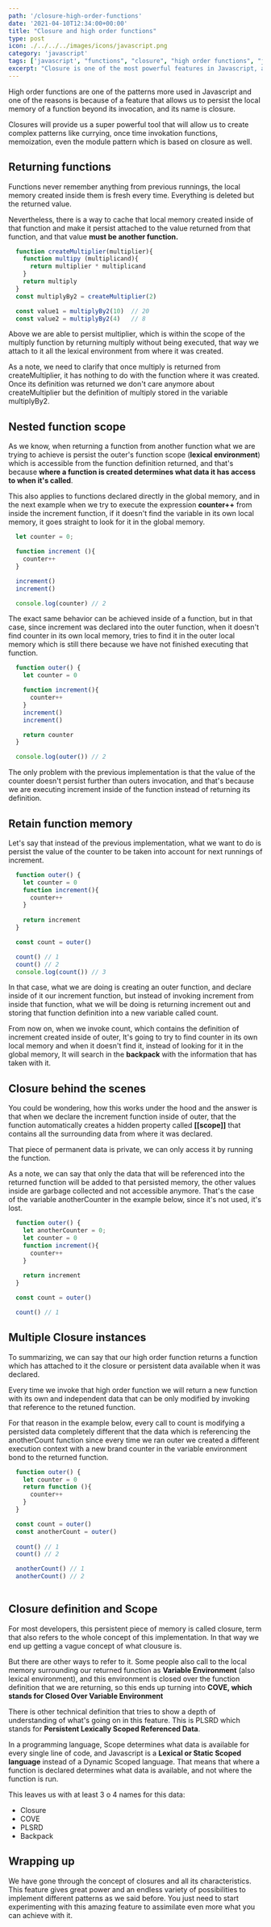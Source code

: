```yaml
---
path: '/closure-high-order-functions'
date: '2021-04-10T12:34:00+00:00'
title: "Closure and high order functions"
type: post
icon: ./../../../images/icons/javascript.png
category: 'javascript'
tags: ['javascript', "functions", "closure", "high order functions", "javascript closure"]
excerpt: "Closure is one of the most powerful features in Javascript, and used in the right way can bring endless possibilities into your implementations."
---
```


High order functions are one of the patterns more used in Javascript and one of the reasons is because of a feature that allows us to persist the local memory of a function beyond its invocation, and its name is closure.

Closures will provide us a super powerful tool that will allow us to create complex patterns like currying, once time invokation functions, memoization, even the module pattern which is based on closure as well.

## Returning functions

Functions never remember anything from previous runnings, the local memory created inside them is fresh every time. Everything is deleted but the returned value. 

Nevertheless, there is a way to cache that local memory created inside of that function and make it persist attached to the value returned from that function, and that value __must be another function.__

```javascript 
  function createMultiplier(multiplier){
    function multipy (multiplicand){
      return multiplier * multiplicand
    }
    return multiply
  }
  const multiplyBy2 = createMultiplier(2)

  const value1 = multiplyBy2(10)  // 20
  const value2 = multiplyBy2(4)   // 8
```

Above we are able to persist multiplier, which is within the scope of the multiply function by returning multiply without being executed, that way we attach to it all the lexical environment from where it was created.

As a note, we need to clarify that once multiply is returned from createMultiplier, it has nothing to do with the function where it was created. Once its definition was returned we don't care anymore about createMultiplier but the definition of multiply stored in the variable multiplyBy2.

## Nested function scope

As we know, when returning a function from another function what we are trying to achieve is persist the outer's function scope (__lexical environment__) which is accessible from the function definition returned, and that's because __where a function is created determines what data it has access to when it's called__.

This also applies to functions declared directly in the global memory, and in the next example when we try to execute the expression __counter++__ from inside the increment function, if it doesn't find the variable in its own local memory, it goes straight to look for it in the global memory.  

```javascript 
  let counter = 0;

  function increment (){
    counter++
  }

  increment()
  increment()

  console.log(counter) // 2
```
The exact same behavior can be achieved inside of a function, but in that case, since increment was declared into the outer function, when it doesn't find counter in its own local memory, tries to find it in the outer local memory which is still there because we have not finished executing that function.

```javascript 
  function outer() {
    let counter = 0

    function increment(){
      counter++
    }
    increment()
    increment()

    return counter
  }

  console.log(outer()) // 2
```

The only problem with the previous implementation is that the value of the counter doesn't persist further than outers invocation, and that's because we are executing increment inside of the function instead of returning its definition.

## Retain function memory

Let's say that instead of the previous implementation, what we want to do is persist the value of the counter to be taken into account for next runnings of increment.

```javascript 
  function outer() {
    let counter = 0
    function increment(){
      counter++
    }
    
    return increment
  }

  const count = outer()

  count() // 1
  count() // 2
  console.log(count()) // 3
```

In that case, what we are doing is creating an outer function, and declare inside of it our increment function, but instead of invoking increment from inside that function, what we will be doing is returning increment out and storing that function definition into a new variable called count.

From now on, when we invoke count, which contains the definition of increment created inside of outer, It's going to try to find counter in its own local memory and when it doesn't find it, instead of looking for it in the global memory, It will search in the __backpack__ with the information that has taken with it.  

## Closure behind the scenes

You could be wondering, how this works under the hood and the answer is that when we declare the increment function inside of outer, that the function automatically creates a hidden property called __[[scope]]__ that contains all the surrounding data from where it was declared. 

That piece of permanent data is private, we can only access it by running the function. 

As a note, we can say that only the data that will be referenced into the returned function will be added to that persisted memory, the other values inside are garbage collected and not accessible anymore. That's the case of the variable anotherCounter in the example below, since it's not used, it's lost.

```javascript 
  function outer() {
    let anotherCounter = 0;
    let counter = 0
    function increment(){
      counter++
    }
    
    return increment
  }

  const count = outer()

  count() // 1
```

## Multiple Closure instances

To summarizing, we can say that our high order function returns a function which has attached to it the closure or persistent data available when it was declared.

Every time we invoke that high order function we will return a new function with its own and independent data that can be only modified by invoking that reference to the retuned function.

For that reason in the example below, every call to count is modifying a persisted data completely different that the data which is referencing the anotherCount function since every time we ran outer we created a different execution context with a new brand counter in the variable environment bond to the returned function.

```javascript 
  function outer() {
    let counter = 0
    return function (){
      counter++
    }
  }

  const count = outer()
  const anotherCount = outer()
  
  count() // 1
  count() // 2

  anotherCount() // 1
  anotherCount() // 2
 
```

## Closure definition and Scope

For most developers, this persistent piece of memory is called closure, term that also refers to the whole concept of this implementation. In that way we end up getting a vague concept of what clousure is.

But there are other ways to refer to it. Some people also call to the local memory surrounding our returned function as __Variable Environment__ (also lexical environment), and this environment is closed over the function definition that we are returning, so this ends up turning into __COVE, which stands for Closed Over Variable Environment__

There is other technical definition that tries to show a depth of understanding of what's going on in this feature. This is PLSRD which stands for __Persistent Lexically Scoped Referenced Data__.

In a programming language, Scope determines what data is available for every single line of code, and Javascript is a __Lexical or Static Scoped language__ instead of a Dynamic Scoped language. That means that where a function is declared determines what data is available, and not where the function is run.

This leaves us with at least 3 o 4 names for this data:
- Closure
- COVE
- PLSRD
- Backpack

## Wrapping up

We have gone through the concept of closures and all its characteristics. This feature gives great power and an endless variety of possibilities to implement different patterns as we said before. You just need to start experimenting with this amazing feature to assimilate even more what you can achieve with it.